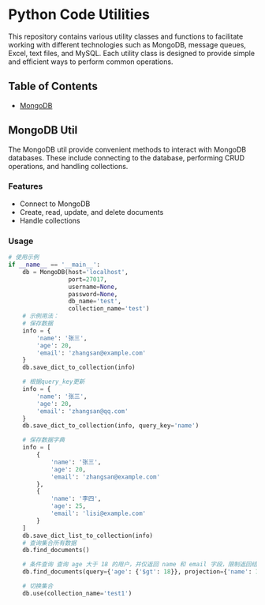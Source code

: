 # Python Code Utilities

This repository contains various utility classes and functions to facilitate working with different technologies such as MongoDB, message queues, Excel, text files, and MySQL. Each utility class is designed to provide simple and efficient ways to perform common operations.

## Table of Contents

- [MongoDB](#mongodb_tool)


## MongoDB Util

The MongoDB util provide convenient methods to interact with MongoDB databases. These include connecting to the database, performing CRUD operations, and handling collections.

### Features
- Connect to MongoDB
- Create, read, update, and delete documents
- Handle collections

### Usage
```python
# 使用示例
if __name__ == '__main__':
    db = MongoDB(host='localhost',
                 port=27017,
                 username=None,
                 password=None,
                 db_name='test',
                 collection_name='test')
    # 示例用法：
    # 保存数据
    info = {
        'name': '张三',
        'age': 20,
        'email': 'zhangsan@example.com'
    }
    db.save_dict_to_collection(info)

    # 根据query_key更新
    info = {
        'name': '张三',
        'age': 20,
        'email': 'zhangsan@qq.com'
    }
    db.save_dict_to_collection(info, query_key='name')

    # 保存数据字典
    info = [
        {
            'name': '张三',
            'age': 20,
            'email': 'zhangsan@example.com'
        },
        {
            'name': '李四',
            'age': 25,
            'email': 'lisi@example.com'
        }
    ]
    db.save_dict_list_to_collection(info)
    # 查询集合所有数据
    db.find_documents()

    # 条件查询 查询 age 大于 18 的用户，并仅返回 name 和 email 字段，限制返回结果数量为 10
    db.find_documents(query={'age': {'$gt': 18}}, projection={'name': 1, 'email': 1}, limit=10)

    # 切换集合
    db.use(collection_name='test1')

